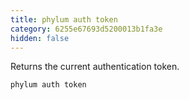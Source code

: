 ```yaml
---
title: phylum auth token
category: 6255e67693d5200013b1fa3e
hidden: false
---
```


Returns the current authentication token.

```sh
phylum auth token
```
